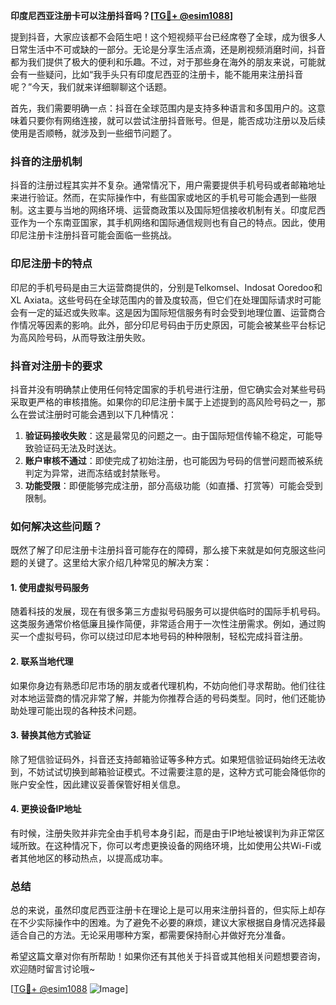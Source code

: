 **印度尼西亚注册卡可以注册抖音吗？[[TG💪+ @esim1088](https://t.me/s/esim1088)]**

提到抖音，大家应该都不会陌生吧！这个短视频平台已经席卷了全球，成为很多人日常生活中不可或缺的一部分。无论是分享生活点滴，还是刷视频消磨时间，抖音都为我们提供了极大的便利和乐趣。不过，对于那些身在海外的朋友来说，可能就会有一些疑问，比如“我手头只有印度尼西亚的注册卡，能不能用来注册抖音呢？”今天，我们就来详细聊聊这个话题。

首先，我们需要明确一点：抖音在全球范围内是支持多种语言和多国用户的。这意味着只要你有网络连接，就可以尝试注册抖音账号。但是，能否成功注册以及后续使用是否顺畅，就涉及到一些细节问题了。

### 抖音的注册机制

抖音的注册过程其实并不复杂。通常情况下，用户需要提供手机号码或者邮箱地址来进行验证。然而，在实际操作中，有些国家或地区的手机号可能会遇到一些限制。这主要与当地的网络环境、运营商政策以及国际短信接收机制有关。印度尼西亚作为一个东南亚国家，其手机网络和国际通信规则也有自己的特点。因此，使用印尼注册卡注册抖音可能会面临一些挑战。

### 印尼注册卡的特点

印尼的手机号码是由三大运营商提供的，分别是Telkomsel、Indosat Ooredoo和XL Axiata。这些号码在全球范围内的普及度较高，但它们在处理国际请求时可能会有一定的延迟或失败率。这是因为国际短信服务有时会受到地理位置、运营商合作情况等因素的影响。此外，部分印尼号码由于历史原因，可能会被某些平台标记为高风险号码，从而导致注册失败。

### 抖音对注册卡的要求

抖音并没有明确禁止使用任何特定国家的手机号进行注册，但它确实会对某些号码采取更严格的审核措施。如果你的印尼注册卡属于上述提到的高风险号码之一，那么在尝试注册时可能会遇到以下几种情况：

1. **验证码接收失败**：这是最常见的问题之一。由于国际短信传输不稳定，可能导致验证码无法及时送达。
2. **账户审核不通过**：即使完成了初始注册，也可能因为号码的信誉问题而被系统判定为异常，进而冻结或封禁账号。
3. **功能受限**：即便能够完成注册，部分高级功能（如直播、打赏等）可能会受到限制。

### 如何解决这些问题？

既然了解了印尼注册卡注册抖音可能存在的障碍，那么接下来就是如何克服这些问题的关键了。这里给大家介绍几种常见的解决方案：

#### 1. 使用虚拟号码服务
随着科技的发展，现在有很多第三方虚拟号码服务可以提供临时的国际手机号码。这类服务通常价格低廉且操作简便，非常适合用于一次性注册需求。例如，通过购买一个虚拟号码，你可以绕过印尼本地号码的种种限制，轻松完成抖音注册。

#### 2. 联系当地代理
如果你身边有熟悉印尼市场的朋友或者代理机构，不妨向他们寻求帮助。他们往往对本地运营商的情况非常了解，并能为你推荐合适的号码类型。同时，他们还能协助处理可能出现的各种技术问题。

#### 3. 替换其他方式验证
除了短信验证码外，抖音还支持邮箱验证等多种方式。如果短信验证码始终无法收到，不妨试试切换到邮箱验证模式。不过需要注意的是，这种方式可能会降低你的账户安全性，因此建议妥善保管好相关信息。

#### 4. 更换设备IP地址
有时候，注册失败并非完全由手机号本身引起，而是由于IP地址被误判为非正常区域所致。在这种情况下，你可以考虑更换设备的网络环境，比如使用公共Wi-Fi或者其他地区的移动热点，以提高成功率。

### 总结

总的来说，虽然印度尼西亚注册卡在理论上是可以用来注册抖音的，但实际上却存在不少实际操作中的困难。为了避免不必要的麻烦，建议大家根据自身情况选择最适合自己的方法。无论采用哪种方案，都需要保持耐心并做好充分准备。

希望这篇文章对你有所帮助！如果你还有其他关于抖音或其他相关问题想要咨询，欢迎随时留言讨论哦~ 

[[TG💪+ @esim1088](https://t.me/s/esim1088) ![Image](https://i.postimg.cc/4NQfJmqS/Snipaste-2025-05-13-00-14-12.png)]